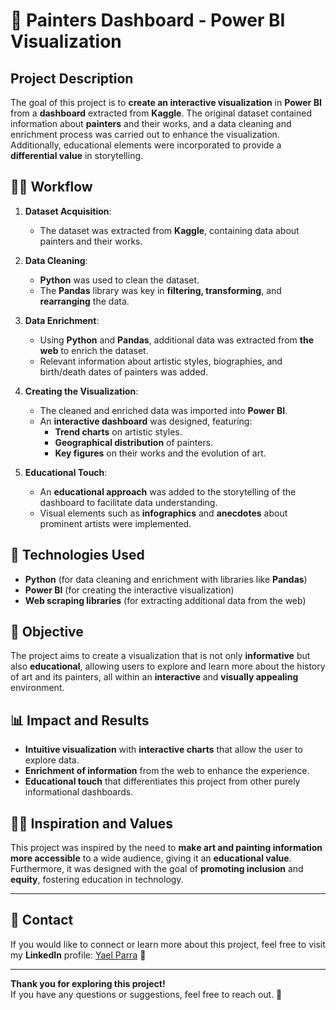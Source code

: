 # 🎨 **Painters Dashboard - Power BI Visualization**

## Project Description
The goal of this project is to **create an interactive visualization** in **Power BI** from a **dashboard** extracted from **Kaggle**. The original dataset contained information about **painters** and their works, and a data cleaning and enrichment process was carried out to enhance the visualization. Additionally, educational elements were incorporated to provide a **differential value** in storytelling.

## 🧑‍💻 **Workflow**

1. **Dataset Acquisition**:
   - The dataset was extracted from **Kaggle**, containing data about painters and their works.
   
2. **Data Cleaning**:
   - **Python** was used to clean the dataset.
   - The **Pandas** library was key in **filtering, transforming**, and **rearranging** the data.
   
3. **Data Enrichment**:
   - Using **Python** and **Pandas**, additional data was extracted from **the web** to enrich the dataset.
   - Relevant information about artistic styles, biographies, and birth/death dates of painters was added.

4. **Creating the Visualization**:
   - The cleaned and enriched data was imported into **Power BI**.
   - An **interactive dashboard** was designed, featuring:
     - **Trend charts** on artistic styles.
     - **Geographical distribution** of painters.
     - **Key figures** on their works and the evolution of art.

5. **Educational Touch**:
   - An **educational approach** was added to the storytelling of the dashboard to facilitate data understanding.
   - Visual elements such as **infographics** and **anecdotes** about prominent artists were implemented.

## 🚀 **Technologies Used**

- **Python** (for data cleaning and enrichment with libraries like **Pandas**)
- **Power BI** (for creating the interactive visualization)
- **Web scraping libraries** (for extracting additional data from the web)

## 🎯 **Objective**

The project aims to create a visualization that is not only **informative** but also **educational**, allowing users to explore and learn more about the history of art and its painters, all within an **interactive** and **visually appealing** environment.

## 📊 **Impact and Results**

- **Intuitive visualization** with **interactive charts** that allow the user to explore data.
- **Enrichment of information** from the web to enhance the experience.
- **Educational touch** that differentiates this project from other purely informational dashboards.

## 👩‍🎨 **Inspiration and Values**

This project was inspired by the need to **make art and painting information more accessible** to a wide audience, giving it an **educational value**. Furthermore, it was designed with the goal of **promoting inclusion** and **equity**, fostering education in technology.

---

## 📱 **Contact**
If you would like to connect or learn more about this project, feel free to visit my **LinkedIn** profile: [Yael Parra](https://www.linkedin.com/in/yael-parra/) 💼

---

**Thank you for exploring this project!**  
If you have any questions or suggestions, feel free to reach out. 🙌
